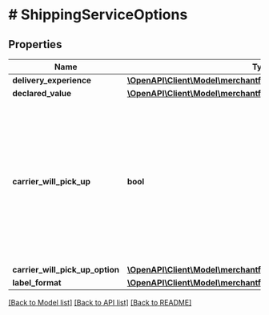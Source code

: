 # # ShippingServiceOptions

## Properties

Name | Type | Description | Notes
------------ | ------------- | ------------- | -------------
**delivery_experience** | [**\OpenAPI\Client\Model\merchantfulfillment\DeliveryExperienceType**](DeliveryExperienceType.md) |  |
**declared_value** | [**\OpenAPI\Client\Model\merchantfulfillment\CurrencyAmount**](CurrencyAmount.md) |  | [optional]
**carrier_will_pick_up** | **bool** | When true, the carrier will pick up the package. Note: Scheduled carrier pickup is available only using Dynamex (US), DPD (UK), and Royal Mail (UK). |
**carrier_will_pick_up_option** | [**\OpenAPI\Client\Model\merchantfulfillment\CarrierWillPickUpOption**](CarrierWillPickUpOption.md) |  | [optional]
**label_format** | [**\OpenAPI\Client\Model\merchantfulfillment\LabelFormat**](LabelFormat.md) |  | [optional]

[[Back to Model list]](../../README.md#models) [[Back to API list]](../../README.md#endpoints) [[Back to README]](../../README.md)
